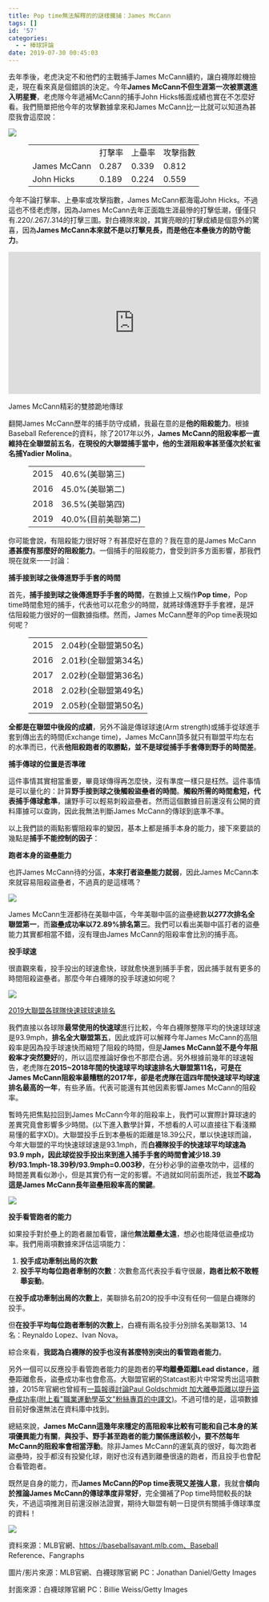 ```yaml
---
title: Pop time無法解釋的的謎樣鐵捕：James McCann
tags: []
id: '57'
categories:
  - - 棒球評論
date: 2019-07-30 00:45:03
---
```


去年季後，老虎決定不和他們的主戰捕手James McCann續約，讓白襪隊趁機撿走，現在看來真是個錯誤的決定。今年**James McCann不但生涯第一次被票選進入明星賽**，老虎隊今年遞補McCann的捕手John Hicks帳面成績也實在不怎麼好看。我們簡單把他今年的攻擊數據拿來和James McCann比一比就可以知道為甚麼我會這麼說：

![](https://i.imgur.com/9mb26nA.jpg)

<!-- more -->

<figure class="wp-block-table is-style-regular"><table><tbody><tr><td>&nbsp;</td><td>打擊率</td><td>上壘率</td><td>攻擊指數</td></tr><tr><td>James McCann</td><td>0.287</td><td>0.339</td><td>0.812</td></tr><tr><td>John Hicks</td><td>0.189</td><td>0.224</td><td>0.559</td></tr></tbody></table></figure>

今年不論打擊率、上壘率或攻擊指數，James McCann都海電John Hicks。不過這也不怪老虎隊，因為James McCann去年正面臨生涯最慘的打擊低潮，僅僅只有.220/.267/.314的打擊三圍。對白襪隊來說，其實亮眼的打擊成績是個意外的驚喜，因為**James McCann本來就不是以打擊見長，而是他在本壘後方的防守能力**。

<style>.embed-container { position: relative; padding-bottom: 56.25%; height: 0; overflow: hidden; max-width: 100%; } .embed-container iframe, .embed-container object, .embed-container embed { position: absolute; top: 0; left: 0; width: 100%; height: 100%; }</style><div class='embed-container'><iframe src='https://streamable.com/m/mccann-nabs-santana-at-second' frameborder='0' allowfullscreen></iframe></div>

James McCann精彩的雙膝跪地傳球

翻開James McCann歷年的捕手防守成績，我最在意的是**他的阻殺能力**。根據Baseball Reference的資料，除了2017年以外，**James McCann的阻殺率都一直維持在全聯盟前五名**，**在現役的大聯盟捕手當中，他的生涯阻殺率甚至僅次於紅雀名捕Yadier Molina**。

<figure class="wp-block-table is-style-regular"><table><tbody><tr><td>2015</td><td>40.6%(美聯第三)</td></tr><tr><td>2016</td><td>45.0%(美聯第二)</td></tr><tr><td>2018</td><td>36.5%(美聯第四)</td></tr><tr><td>2019</td><td>40.0%(目前美聯第二)</td></tr></tbody></table></figure>

你可能會說，有阻殺能力很好呀？有甚麼好在意的？我在意的是James McCann**憑甚麼有那麼好的阻殺能力**。一個捕手的阻殺能力，會受到許多方面影響，那我們現在就來一一討論：

**捕手接到球之後傳進野手手套的時間**

首先，**捕手接到球之後傳進野手手套的時間**，在數據上又稱作**Pop time**，Pop time時間愈短的捕手，代表他可以花愈少的時間，就將球傳進野手手套裡，是評估阻殺能力很好的一個數據指標。然而，James McCann歷年的Pop time表現如何呢？

<figure class="wp-block-table is-style-regular"><table><tbody><tr><td>2015</td><td>2.04秒(全聯盟第50名)</td></tr><tr><td>2016</td><td>2.01秒(全聯盟第34名)</td></tr><tr><td>2017</td><td>2.02秒(全聯盟第36名)</td></tr><tr><td>2018</td><td>2.02秒(全聯盟第49名)</td></tr><tr><td>2019</td><td>2.05秒(全聯盟第50名)</td></tr></tbody></table></figure>

**全都是在聯盟中後段的成績**，另外不論是傳球球速(Arm strength)或捕手從球進手套到傳出去的時間(Exchange time)，James McCann頂多就只有聯盟平均左右的水準而已，代表**他阻殺跑者的取勝點，並不是球從捕手手套傳到野手的時間差**。

**捕手傳球的位置是否準確**

這件事情其實相當重要，畢竟球傳得再怎麼快，沒有準度一樣只是枉然。這件事情是可以量化的：計算**野手接到球之後觸殺盜壘者的時間**。**觸殺所需的時間愈短，代表捕手傳球愈準**，讓野手可以輕易刺殺盜壘者。然而這個數據目前還沒有公開的資料庫據可以查詢，因此我無法判斷James McCann的傳球到底準不準。

以上我們談的兩點影響阻殺率的變因，基本上都是捕手本身的能力，接下來要談的幾點是**捕手不能控制的因子**：

**跑者本身的盜壘能力**

也許James McCann待的分區，**本來打者盜壘能力就弱**，因此James McCann本來就容易阻殺盜壘者，不過真的是這樣嗎？

![](https://i.imgur.com/gzjvpQe.jpg)

James McCann生涯都待在美聯中區，今年美聯中區的盜壘總數**以277次排名全聯盟第一**，而**盜壘成功率以72.89%排名第三**。我們可以看出美聯中區打者的盜壘能力其實都相當不錯，沒有理由James McCann的阻殺率會比別的捕手高。

**投手球速**

很直觀來看，投手投出的球速愈快，球就愈快進到捕手手套，因此捕手就有更多的時間阻殺盜壘者。那麼今年白襪隊的投手球速如何呢？

![](https://i.imgur.com/v83Oanh.jpg)

<ins>2019大聯盟各球隊快速球球速排名</ins>

我們直接以各球隊**最常使用的快速球**進行比較，今年白襪隊整隊平均的快速球球速是93.9mph，**排名全大聯盟第五**，因此或許可以解釋今年James McCann的高阻殺率是因為投手球速快而縮短了阻殺的時間，但是**James McCann並不是今年阻殺率才突然變好**的，所以這麼推論好像也不那麼合適。另外根據前幾年的球速報告，老虎隊在**2015~2018年間的快速球平均球速排名大聯盟第11名，可是在James McCann阻殺率最糟糕的2017年，卻是老虎隊在這四年間快速球平均球速排名最高的一年**，有些矛盾。代表可能還有其他因素影響James McCann的阻殺率。

暫時先把焦點拉回到James McCann今年的阻殺率上，我們可以實際計算球速的差異究竟會影響多少時間。(以下進入數學計算，不想看的人可以直接往下看淺顯易懂的藍字XD)。大聯盟投手丘到本壘板的距離是18.39公尺，單以快速球而論，今年大聯盟的平均快速球球速是93.1mph，而**白襪隊投手的快速球平均球速為93.9 mph，因此球從投手投出來到進入捕手手套的時間會減少18.39秒/93.1mph-18.39秒/93.9mph=0.003秒**，在分秒必爭的盜壘攻防中，這樣的時間差異看似渺小，但是其實仍有一定的影響。不過就如同前面所述，我並**不認為這是James McCann長年盜壘阻殺率高的關鍵**。

![](https://i.imgur.com/dnvm9O0.jpg)

**投手看管跑者的能力**

如果投手對於壘上的跑者嚴加看管，讓他**無法離壘太遠**，想必也能降低盜壘成功率。我們用兩項數據來評估這項能力：

1.  **投手成功牽制出局的次數**
2.  **投手平均每位跑者牽制的次數**：次數愈高代表投手看守很嚴，**跑者比較不敢輕舉妄動**。

在**投手成功牽制出局的次數上**，美聯排名前20的投手中沒有任何一個是白襪隊的投手。

但**在投手平均每位跑者牽制的次數上**，白襪有兩名投手分別排名美聯第13、14名：Reynaldo Lopez、Ivan Nova。

綜合來看，**我認為白襪隊的投手也沒有甚麼特別突出的看管跑者能力**。

另外一個可以反應投手看管跑者能力的是跑者的**平均離壘距離Lead distance**，離壘距離愈長，盜壘成功率也會愈高。大聯盟官網的Statcast影片中常常秀出這項數據，2015年官網也曾經有[一篇報導討論Paul Goldschmidt 加大離壘距離以提升盜壘成功率(附上看"職業運動學英文"粉絲專頁的中譯文)](https://www.facebook.com/sportsenglish/photos/a.190977644420505/417663418418592/?type=3&theater)。不過可惜的是，這項數據目前好像還無法在資料庫中找到。

總結來說，**James McCann這幾年來穩定的高阻殺率比較有可能和自己本身的某項優異能力有關**，**與投手、野手甚至跑者的能力關係應該較小，要不然每年McCann的阻殺率會相當浮動**。除非James McCann的運氣真的很好，每次跑者盜壘時，投手都沒有投變化球，剛好也沒有遇到離壘很遠的跑者，而且投手也會配合看管跑者。

既然是自身的能力，而**James McCann的Pop time表現又差強人意**，我就會**傾向於推論James McCann的傳球準度非常好**，完全彌補了Pop time時間較長的缺失，不過這項推測目前還沒辦法證實，期待大聯盟有朝一日提供有關捕手傳球準度的資料！

![](https://i.imgur.com/x5yll4R.jpg)

資料來源：MLB官網、https://baseballsavant.mlb.com、Baseball Reference、Fangraphs

圖片/影片來源：MLB官網、白襪球隊官網 PC：Jonathan Daniel/Getty Images

封面來源：白襪球隊官網 PC：Billie Weiss/Getty Images